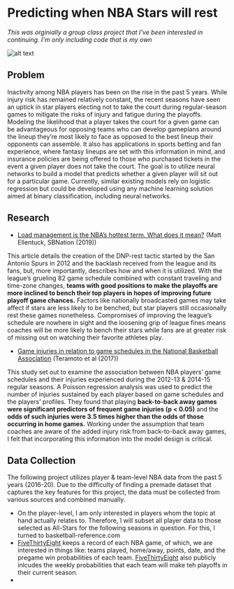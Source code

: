# Predicting when NBA Stars will rest

*This was orginially a group class project that I've been interested in continuing. I'm only including code that is my own*

![alt text](https://i.insider.com/5dc5e1623afd3701a027c603?width=1260&format=jpeg&auto=webp)
## Problem
Inactivity among NBA players has been on the rise in the past 5 years. While injury risk has remained relatively constant, the recent seasons have seen an uptick in star players electing not to take the court during regular-season games to mitigate the risks of injury and fatigue during the playoffs. Modeling the likelihood that a player takes the court for a given game can be advantageous for opposing teams who can develop gameplans around the lineup they’re most likely to face as opposed to the best lineup their opponents can assemble. It also has applications in sports betting and fan experience, where fantasy lineups are set with this information in mind, and insurance policies are being offered to those who purchased tickets in the event a given player does not take the court. The goal is to utilize neural networks to build a model that predicts whether a given player will sit out for a particular game. Currently, similar existing models rely on logistic regression but could be developed using any machine learning solution aimed at binary classification, including neural networks.

## Research
- [Load management is the NBA’s hottest term. What does it mean?](https://www.sbnation.com/nba/2019/11/8/20954096/load-management-definition-kawhi-leonard-lebron-james-fines-controversy) (Matt Ellentuck, SBNation (2019))

This article details the creation of the DNP-rest tactic started by the San Antonio Spurs in 2012 and the backlash received from the league and its fans, but, more importantly, describes how and when it is utilized. With the league’s grueling 82 game schedule combined with constant traveling and time-zone changes, **teams with good positions to make the playoffs are more inclined to bench their top players in hopes of improving future playoff game chances.** Factors like nationally broadcasted games may take affect if stars are less likely to be benched, but star players still occasionally rest these games nonetheless. Compromises of improving the league’s schedule are nowhere in sight and the loosening grip of league fines means coaches will be more likely to bench their stars while fans are at greater risk of missing out on watching their favorite athletes play. 

- [Game injuries in relation to game schedules in the National Basketball Association](https://www-sciencedirect-com.proxy01.its.virginia.edu/science/article/pii/S1440244016301633) (Teramoto et al (2017))

This study set out to examine the association between NBA players’ game schedules and their injuries experienced during the 2012-13 & 2014-15 regular seasons. A Poisson regression analysis was used to predict the number of injuries sustained by each player based on game schedules and the players’ profiles. They found that playing **back-to-back away games were significant predictors of frequent game injuries (p < 0.05)** and the **odds of such injuries were 3.5 times higher than the odds of those occurring in home games.** Working under the assumption that team coaches are aware of the added injury risk from back-to-back away games, I felt that incorporating this information into the model design is critical. 

## Data Collection
The following project utilizes player & team-level NBA data from the past 5 years (2016-20). Due to the difficulty of finding a premade dataset that captures the key features for this project, the data must be collected from various sources and combined manually. 

- On the player-level, I am only interested in players whom the topic at hand actually relates to. Therefore, I will subset all player data to those selected as All-Stars for the following seasons in question. For this, I turned to basketball-reference.com
- [FiveThirtyEight](https://data.fivethirtyeight.com/) keeps a record of each NBA game, of which, we are interested in things like: teams played, home/away, points, date, and the pregame win probabilities of each team. [FiveThirtyEight](https://data.fivethirtyeight.com/) also publicly inlcudes the weekly probabilities that each team will make teh playoffs in their current season. 
-

